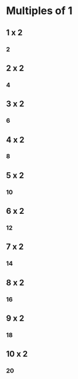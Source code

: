 # Multiples of 1

## 1 x 2
### 2

## 2 x 2
### 4

## 3 x 2
### 6

## 4 x 2
### 8

## 5 x 2
### 10

## 6 x 2
### 12

## 7 x 2
### 14

## 8 x 2
### 16

## 9 x 2
### 18

## 10 x 2
### 20